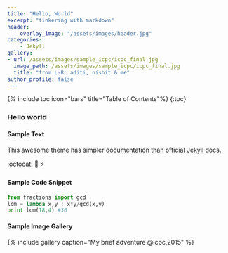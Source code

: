 ```yaml
---
title: "Hello, World"
excerpt: "tinkering with markdown"
header:
    overlay_image: "/assets/images/header.jpg"
categories:
    - Jekyll
gallery:
- url: /assets/images/sample_icpc/icpc_final.jpg
  image_path: /assets/images/sample_icpc/icpc_final.jpg
  title: "from L-R: aditi, nishit & me"
author_profile: false
---
```

{% include toc icon="bars" title="Table of Contents"%}
{:toc}

### Hello world

#### Sample Text
This awesome theme has simpler [documentation](https://mmistakes.github.io/minimal-mistakes/docs/quick-start-guide/)
than official [Jekyll docs](https://jekyllrb.com/docs/quickstart/).

:octocat: :book: :zap:

#### Sample Code Snippet
```python
from fractions import gcd
lcm = lambda x,y : x*y/gcd(x,y)
print lcm(18,4) #36
```

#### Sample Image Gallery
{% include gallery caption="My brief adventure @icpc,2015" %}
